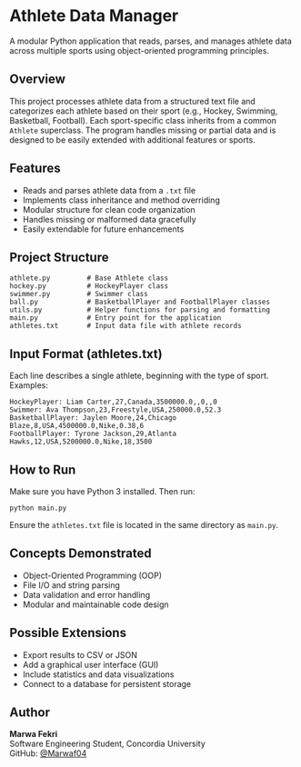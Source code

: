 # Athlete Data Manager

A modular Python application that reads, parses, and manages athlete data across multiple sports using object-oriented programming principles.

## Overview

This project processes athlete data from a structured text file and categorizes each athlete based on their sport (e.g., Hockey, Swimming, Basketball, Football). Each sport-specific class inherits from a common `Athlete` superclass. The program handles missing or partial data and is designed to be easily extended with additional features or sports.

## Features

- Reads and parses athlete data from a `.txt` file
- Implements class inheritance and method overriding
- Modular structure for clean code organization
- Handles missing or malformed data gracefully
- Easily extendable for future enhancements

## Project Structure

```
athlete.py         # Base Athlete class  
hockey.py          # HockeyPlayer class  
swimmer.py         # Swimmer class  
ball.py            # BasketballPlayer and FootballPlayer classes  
utils.py           # Helper functions for parsing and formatting  
main.py            # Entry point for the application  
athletes.txt       # Input data file with athlete records  
```

## Input Format (athletes.txt)

Each line describes a single athlete, beginning with the type of sport. Examples:

```
HockeyPlayer: Liam Carter,27,Canada,3500000.0,,0,,0  
Swimmer: Ava Thompson,23,Freestyle,USA,250000.0,52.3  
BasketballPlayer: Jaylen Moore,24,Chicago Blaze,8,USA,4500000.0,Nike,0.38,6  
FootballPlayer: Tyrone Jackson,29,Atlanta Hawks,12,USA,5200000.0,Nike,18,3500  
```

## How to Run

Make sure you have Python 3 installed. Then run:

```
python main.py
```

Ensure the `athletes.txt` file is located in the same directory as `main.py`.

## Concepts Demonstrated

- Object-Oriented Programming (OOP)
- File I/O and string parsing
- Data validation and error handling
- Modular and maintainable code design

## Possible Extensions

- Export results to CSV or JSON
- Add a graphical user interface (GUI)
- Include statistics and data visualizations
- Connect to a database for persistent storage

## Author

**Marwa Fekri**  
Software Engineering Student, Concordia University  
GitHub: [@Marwaf04](https://github.com/Marwaf04)


